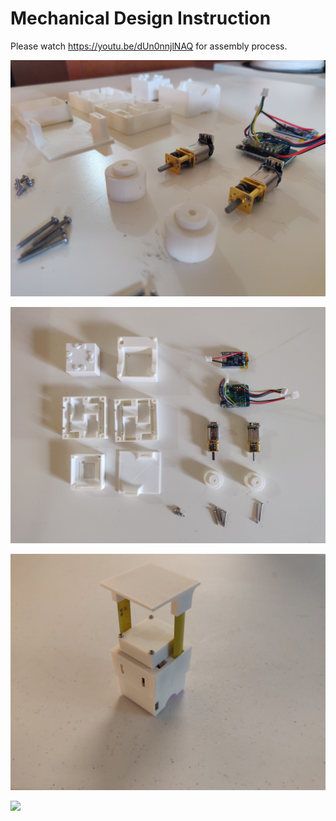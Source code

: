 # Mechanical Design Instruction

Please watch https://youtu.be/dUn0nnjlNAQ for assembly process. 

![](https://github.com/ryosuzuki/hapticbots/blob/main/mechanical-design/Photos/assembly-102.jpg)

![](https://github.com/ryosuzuki/hapticbots/blob/main/mechanical-design/Photos/assembly-098.jpg)

![](https://github.com/ryosuzuki/hapticbots/blob/main/mechanical-design/Photos/assembly-097.jpg)

![](https://ryosuzuki.org/static/projects/hapticbots/figure-7-2.jpg)
